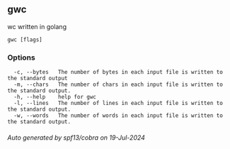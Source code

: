 ## gwc

wc written in golang

```
gwc [flags]
```

### Options

```
  -c, --bytes   The number of bytes in each input file is written to the standard output
  -m, --chars   The number of chars in each input file is written to the standard output.
  -h, --help    help for gwc
  -l, --lines   The number of lines in each input file is written to the standard output.
  -w, --words   The number of words in each input file is written to the standard output.
```

###### Auto generated by spf13/cobra on 19-Jul-2024

